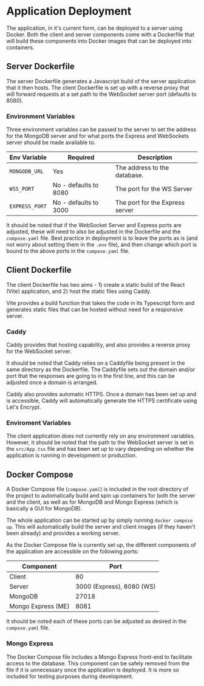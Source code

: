 # Application Deployment

The application, in it's current form, can be deployed to a server using Docker. Both the client and server components come with a Dockerfile that will build these components into Docker images that can be deployed into containers.

## Server Dockerfile

The server Dockerfile generates a Javascript build of the server application that it then hosts. The client Dockerfile is set up with a reverse proxy that will forward requests at a set path to the WebSocket server port (defaults to 8080).

### Environment Variables

Three environment variables can be passed to the server to set the address for the MongoDB server and for what ports the Express and WebSockets server should be made available to.

| Env Variable | Required | Description |
|--------------|----------|-------------|
| `MONGODB_URL` | Yes     | The address to the database. |
| `WSS_PORT`   | No - defaults to 8080 | The port for the WS Server |
| `EXPRESS_PORT` | No - defaults to 3000 | The port for the Express server |

It should be noted that if the WebSocket Server and Express ports are adjusted, these will need to also be adjusted in the Dockerfile and the `compose.yaml` file. Best practice in deployment is to leave the ports as is (and not worry about setting them in the `.env` file), and then change which port is bound to the above ports in the `compose.yaml` file.

## Client Dockerfile

The client Dockerfile has two aims - 1) create a static build of the React (Vite) application, and 2) host the static files using Caddy.

Vite provides a build function that takes the code in its Typescript form and generates static files that can be hosted without need for a responsive server.

### Caddy

Caddy provides that hosting capability, and also provides a reverse proxy for the WebSocket server.

It should be noted that Caddy relies on a Caddyfile being present in the same directory as the Dockerfile. The Caddyfile sets out the domain and/or port that the responses are going to in the first line, and this can be adjusted once a domain is arranged.

Caddy also provides automatic HTTPS. Once a domain has been set up and is accessible, Caddy will automatically generate the HTTPS certificate using Let's Encrypt.

### Enviroment Variables

The client application does not currently rely on any environment variables. However, it should be noted that the path to the WebSocket server is set in the `src/App.tsx` file and has been set up to vary depending on whether the application is running in development or production.

## Docker Compose

A Docker Compose file (`compose.yaml`) is included in the root directory of the project to automatically build and spin up containers for both the server and the client, as well as for MongoDB and Mongo Express (which is basically a GUI for MongoDB).

The whole application can be started up by simply running `docker compose up`. This will automatically build the server and client images (if they haven't been already) and provides a working server.

As the Docker Compose file is currently set up, the different components of the application are accessible on the following ports:

| Component | Port |
|-----------|------|
| Client    | 80   |
| Server    | 3000 (Express), 8080 (WS) |
| MongoDB   | 27018 |
| Mongo Express (ME) | 8081 |

It should be noted each of these ports can be adjusted as desired in the `compose.yaml` file.

### Mongo Express

The Docker Compose file includes a Mongo Express front-end to facilitate access to the database. This component can be safely removed from the file if it is unnecessary once the application is deployed. It is more so included for testing purposes during development.
